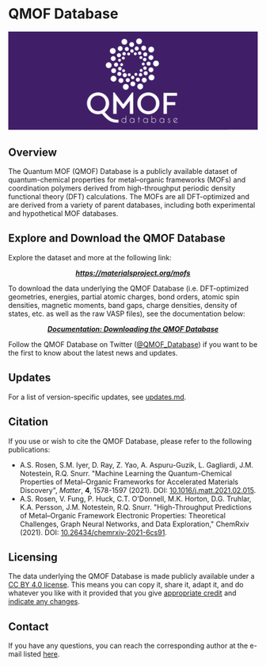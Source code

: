 # QMOF Database

<img src=logo.png>

## Overview
The Quantum MOF (QMOF) Database is a publicly available dataset of quantum-chemical properties for metal–organic frameworks (MOFs) and coordination polymers derived from high-throughput periodic density functional theory (DFT) calculations. The MOFs are all DFT-optimized and are derived from a variety of parent databases, including both experimental and hypothetical MOF databases.

## Explore and Download the QMOF Database
Explore the dataset and more at the following link:
<p align="center">
  <a href="https://materialsproject.org/mofs"><b><i>https://materialsproject.org/mofs</i></b></a>
</p>

To download the data underlying the QMOF Database (i.e. DFT-optimized geometries, energies, partial atomic charges, bond orders, atomic spin densities, magnetic moments, band gaps, charge densities, density of states, etc. as well as the raw VASP files), see the documentation below:
<p align="center">
  <a href="https://materialsproject.gitbook.io/materials-project-public-docs/methodology/mof-explorer/downloading-the-data"><b><i>Documentation: Downloading the QMOF Database</i></b></a>
</p>

Follow the QMOF Database on Twitter ([@QMOF_Database](https://twitter.com/QMOF_Database)) if you want to be the first to know about the latest news and updates.

## Updates
For a list of version-specific updates, see [updates.md](https://github.com/arosen93/QMOF/blob/main/updates.md).

## Citation
If you use or wish to cite the QMOF Database, please refer to the following publications:

* A.S. Rosen, S.M. Iyer, D. Ray, Z. Yao, A. Aspuru-Guzik, L. Gagliardi, J.M. Notestein, R.Q. Snurr. "Machine Learning the Quantum-Chemical Properties of Metal–Organic Frameworks for Accelerated Materials Discovery", *Matter*, **4**, 1578-1597 (2021). DOI: [10.1016/j.matt.2021.02.015](https://doi.org/10.1016/j.matt.2021.02.015).
* A.S. Rosen, V. Fung, P. Huck, C.T. O'Donnell, M.K. Horton, D.G. Truhlar, K.A. Persson, J.M. Notestein, R.Q. Snurr. "High-Throughput Predictions of Metal–Organic Framework Electronic Properties: Theoretical Challenges, Graph Neural Networks, and Data Exploration," ChemRxiv (2021). DOI: [10.26434/chemrxiv-2021-6cs91](https://doi.org/10.26434/chemrxiv-2021-6cs91).

## Licensing
The data underlying the QMOF Database is made publicly available under a [CC BY 4.0 license](https://creativecommons.org/licenses/by/4.0/). This means you can copy it, share it, adapt it, and do whatever you like with it provided that you give [appropriate credit](https://wiki.creativecommons.org/wiki/License_Versions#Detailed_attribution_comparison_chart) and [indicate any changes](https://wiki.creativecommons.org/wiki/License_Versions#Modifications_and_adaptations_must_be_marked_as_such).

## Contact
If you have any questions, you can reach the corresponding author at the e-mail listed [here](https://asrosen.com/contact).
